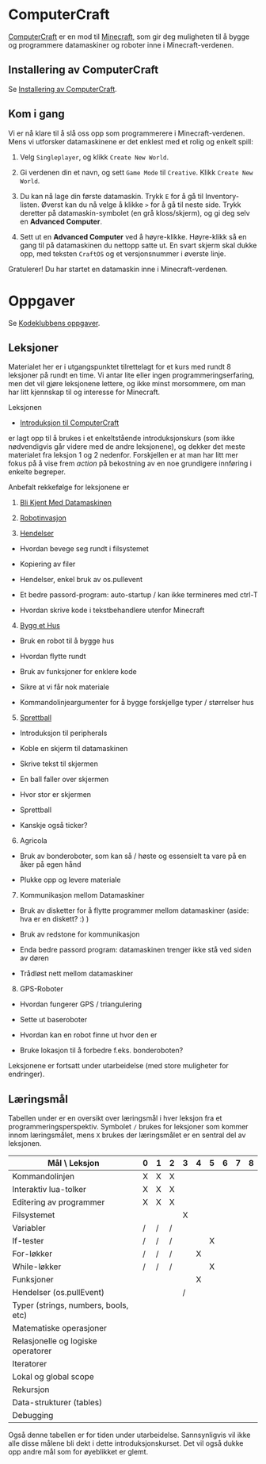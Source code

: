 ComputerCraft 
=============

[ComputerCraft](http://www.computercraft.info/) er en mod til
[Minecraft](https://minecraft.net/), som gir deg muligheten til å bygge og
programmere datamaskiner og roboter inne i Minecraft-verdenen.

## Installering av ComputerCraft

Se [Installering av
ComputerCraft](http://kodeklubben.github.io/computercraft/installasjon/installasjon.html).

## Kom i gang

Vi er nå klare til å slå oss opp som programmerere i Minecraft-verdenen. Mens vi
utforsker datamaskinene er det enklest med et rolig og enkelt spill:

1. Velg `Singleplayer`, og klikk `Create New World`.

2. Gi verdenen din et navn, og sett `Game Mode` til `Creative`. Klikk `Create
  New World`.

3. Du kan nå lage din første datamaskin. Trykk `E` for å gå til
  Inventory-listen. Øverst kan du nå velge å klikke `>` for å gå til neste side.
  Trykk deretter på datamaskin-symbolet (en grå kloss/skjerm), og gi deg selv en
  __Advanced Computer__.

4. Sett ut en __Advanced Computer__ ved å høyre-klikke. Høyre-klikk så en gang
  til på datamaskinen du nettopp satte ut. En svart skjerm skal dukke opp, med
  teksten `CraftOS` og et versjonsnummer i øverste linje.

Gratulerer! Du har startet en datamaskin inne i Minecraft-verdenen.


# Oppgaver

Se [Kodeklubbens oppgaver](http://kodeklubben.github.io/computercraft/).

## Leksjoner

Materialet her er i utgangspunktet tilrettelagt for et kurs med rundt 8
leksjoner på rundt en time. Vi antar lite eller ingen programmeringserfaring,
men det vil gjøre leksjonene lettere, og ikke minst morsommere, om man har litt
kjennskap til og interesse for Minecraft.

Leksjonen

+ [Introduksjon til ComputerCraft](introduksjon_til_computercraft/)

er lagt opp til å brukes i et enkeltstående introduksjonskurs (som ikke
nødvendigvis går videre med de andre leksjonene), og dekker det meste materialet
fra leksjon 1 og 2 nedenfor. Forskjellen er at man har litt mer fokus på å vise
frem *action* på bekostning av en noe grundigere innføring i enkelte begreper.

Anbefalt rekkefølge for leksjonene er

1. [Bli Kjent Med Datamaskinen](bli_kjent_med_datamaskinen/)

2. [Robotinvasjon](robotinvasjon/)

3. [Hendelser](hendelser/)

  + Hvordan bevege seg rundt i filsystemet

  + Kopiering av filer

  + Hendelser, enkel bruk av os.pullevent

  + Et bedre passord-program: auto-startup / kan ikke termineres med ctrl-T

  + Hvordan skrive kode i tekstbehandlere utenfor Minecraft

4. [Bygg et Hus](bygg_et_hus/)

  + Bruk en robot til å bygge hus

  + Hvordan flytte rundt

  + Bruk av funksjoner for enklere kode

  + Sikre at vi får nok materiale

  + Kommandolinjeargumenter for å bygge forskjellge typer / størrelser hus

5. [Sprettball](sprettball/)

  + Introduksjon til peripherals

  + Koble en skjerm til datamaskinen

  + Skrive tekst til skjermen

  + En ball faller over skjermen

  + Hvor stor er skjermen

  + Sprettball

  + Kanskje også ticker?

6. Agricola

  + Bruk av bonderoboter, som kan så / høste og essensielt ta vare på en åker på
    egen hånd

  + Plukke opp og levere materiale

7. Kommunikasjon mellom Datamaskiner

  + Bruk av disketter for å flytte programmer mellom datamaskiner (aside: hva er
    en diskett? :) )

  + Bruk av redstone for kommunikasjon

  + Enda bedre passord program: datamaskinen trenger ikke stå ved siden av døren

  + Trådløst nett mellom datamaskiner

8. GPS-Roboter

  + Hvordan fungerer GPS / triangulering

  + Sette ut baseroboter

  + Hvordan kan en robot finne ut hvor den er

  + Bruke lokasjon til å forbedre f.eks. bonderoboten?

Leksjonene er fortsatt under utarbeidelse (med store muligheter for endringer).

## Læringsmål

Tabellen under er en oversikt over læringsmål i hver leksjon fra et
programmeringsperspektiv. Symbolet `/` brukes for leksjoner som kommer innom
læringsmålet, mens `X` brukes der læringsmålet er en sentral del av leksjonen.

| Mål     \     Leksjon                | 0   | 1   | 2   | 3   | 4   | 5   | 6   | 7   | 8   |
| ------------------------------------ | --- | --- | --- | --- | --- | --- | --- | --- | --- |
| Kommandolinjen                       | X   | X   | X   |     |     |     |     |     |     |
| Interaktiv lua-tolker                | X   | X   | X   |     |     |     |     |     |     |
| Editering av programmer              | X   | X   | X   |     |     |     |     |     |     |
| Filsystemet                          |     |     |     | X   |     |     |     |     |     |
| Variabler                            | /   | /   | /   |     |     |     |     |     |     |
| If-tester                            | /   | /   | /   |     |     | X   |     |     |     |
| For-løkker                           | /   | /   | /   |     | X   |     |     |     |     |
| While-løkker                         | /   | /   | /   |     |     | X   |     |     |     |
| Funksjoner                           |     |     |     |     | X   |     |     |     |     |
| Hendelser (os.pullEvent)             |     |     |     | /   |     |     |     |     |     |
| Typer (strings, numbers, bools, etc) |     |     |     |     |     |     |     |     |     |
| Matematiske operasjoner              |     |     |     |     |     |     |     |     |     |
| Relasjonelle og logiske operatorer   |     |     |     |     |     |     |     |     |     |
| Iteratorer                           |     |     |     |     |     |     |     |     |     |
| Lokal og global scope                |     |     |     |     |     |     |     |     |     |
| Rekursjon                            |     |     |     |     |     |     |     |     |     |
| Data-strukturer (tables)             |     |     |     |     |     |     |     |     |     |
| Debugging                            |     |     |     |     |     |     |     |     |     |

Også denne tabellen er for tiden under utarbeidelse. Sannsynligvis vil ikke alle
disse målene bli dekt i dette introduksjonskurset. Det vil også dukke opp andre
mål som for øyeblikket er glemt.
